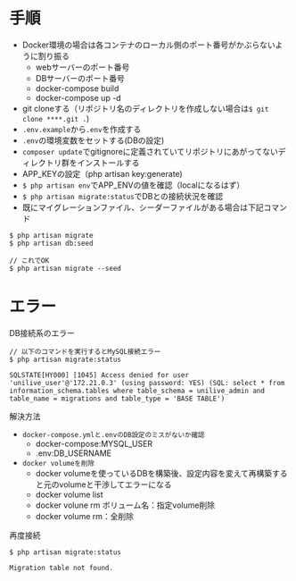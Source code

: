 # 手順

- Docker環境の場合は各コンテナのローカル側のポート番号がかぶらないように割り振る
    - webサーバーのポート番号
    - DBサーバーのポート番号
    - docker-compose build
    - docker-compose up -d
- git cloneする（リポジトリ名のディレクトリを作成しない場合は`$ git clone ****.git .`)
- `.env.example`から`.env`を作成する
- `.env`の環境変数をセットする(DBの設定)
- `composer update`でgitignoreに定義されていてリポジトリにあがってないディレクトリ群をインストールする
- APP_KEYの設定（php artisan key:generate)
- `$ php artisan env`でAPP_ENVの値を確認（localになるはず）
- `$ php artisan migrate:status`でDBとの接続状況を確認
- 既にマイグレーションファイル、シーダーファイルがある場合は下記コマンド

```
$ php artisan migrate
$ php artisan db:seed

// これでOK
$ php artisan migrate --seed
```

# エラー
DB接続系のエラー

```
// 以下のコマンドを実行するとMySQL接続エラー
$ php artisan migrate:status

SQLSTATE[HY000] [1045] Access denied for user 'unilive_user'@'172.21.0.3' (using password: YES) (SQL: select * from information_schema.tables where table_schema = unilive_admin and table_name = migrations and table_type = 'BASE TABLE')
```

解決方法
- `docker-compose.ymlと.envのDB設定のミスがないか確認`
    - docker-compose:MYSQL_USER
    - .env:DB_USERNAME
- `docker volumeを削除`
    - docker volumeを使っているDBを構築後、設定内容を変えて再構築すると元のvolumeと干渉してエラーになる
    - docker volume list
    - docker volune rm ボリューム名：指定volume削除
    - docker volume rm：全削除

再度接続
```
$ php artisan migrate:status

Migration table not found.
```